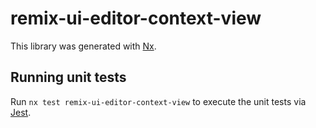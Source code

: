 # remix-ui-editor-context-view

This library was generated with [Nx](https://nx.dev).

## Running unit tests

Run `nx test remix-ui-editor-context-view` to execute the unit tests via [Jest](https://jestjs.io).
